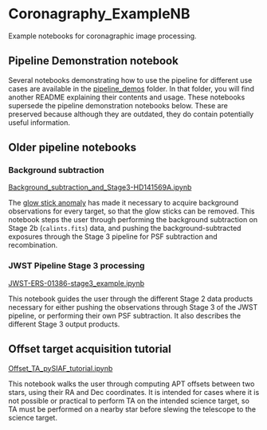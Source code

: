 # Coronagraphy_ExampleNB
Example notebooks for coronagraphic image processing. 

## Pipeline Demonstration notebook

Several notebooks demonstrating how to use the pipeline for different use cases are available in the [pipeline_demos](pipeline_demos) folder. In that folder, you will find another README explaining their contents and usage. These notebooks supersede the pipeline demonstration notebooks below. These are preserved because although they are outdated, they do contain potentially useful information.

## Older pipeline notebooks

### Background subtraction
[Background_subtraction_and_Stage3-HD141569A.ipynb](https://github.com/STScI-MIRI/Coronagraphy_ExampleNB/blob/main/Background_subtraction_and_Stage3-HD141569A.ipynb) 

The [glow stick anomaly](https://jwst-docs.stsci.edu/jwst-mid-infrared-instrument/miri-features-and-caveats#MIRIFeaturesandCaveats-glow_sticksGlowsticksintheMIRI4QPMcoronagraphs) has made it necessary to acquire background observations for every target, so that the glow sticks can be removed. This notebook steps the user through performing the background subtraction on Stage 2b (`calints.fits`) data, and pushing the background-subtracted exposures through the Stage 3 pipeline for PSF subtraction and recombination.

### JWST Pipeline Stage 3 processing
[JWST-ERS-01386-stage3_example.ipynb](https://github.com/STScI-MIRI/Coronagraphy_ExampleNB/blob/main/JWST-ERS-01386-stage3_example.ipynb)

This notebook guides the user through the different Stage 2 data products necessary for either pushing the observations through Stage 3 of the JWST pipeline, or performing their own PSF subtraction. It also describes the different Stage 3 output products.

## Offset target acquisition tutorial
[Offset_TA_pySIAF_tutorial.ipynb](https://github.com/STScI-MIRI/Coronagraphy_ExampleNB/blob/main/Offset_TA_pySIAF_tutorial.ipynb)

This notebook walks the user through computing APT offsets between two stars, using their RA and Dec coordinates. It is intended for cases where it is not possible or practical to perform TA on the intended science target, so TA must be performed on a nearby star before slewing the telescope to the science target.
